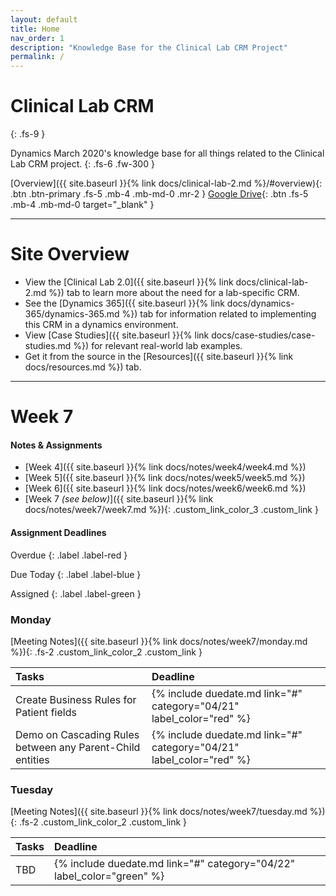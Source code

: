 ```yaml
---
layout: default
title: Home
nav_order: 1
description: "Knowledge Base for the Clinical Lab CRM Project"
permalink: /
---
```


# Clinical Lab CRM
{: .fs-9 }

Dynamics March 2020's knowledge base for all things related to the Clinical Lab CRM project.
{: .fs-6 .fw-300 }

[Overview]({{ site.baseurl }}{% link docs/clinical-lab-2.md %}/#overview){: .btn .btn-primary .fs-5 .mb-4 .mb-md-0 .mr-2 } [Google Drive](https://drive.google.com/open?id=1xDlI5coKriTfpO905Qem_bBsx48Ow1q5){: .btn .fs-5 .mb-4 .mb-md-0 target="_blank" }

---

# Site Overview

- View the [Clinical Lab 2.0]({{ site.baseurl }}{% link docs/clinical-lab-2.md %}) tab to learn more about the need for a lab-specific CRM.
- See the [Dynamics 365]({{ site.baseurl }}{% link docs/dynamics-365/dynamics-365.md %}) tab for information related to implementing this CRM in a dynamics environment.   
- View [Case Studies]({{ site.baseurl }}{% link docs/case-studies/case-studies.md %}) for relevant real-world lab examples. 
- Get it from the source in the [Resources]({{ site.baseurl }}{% link docs/resources.md %}) tab.

---

# Week 7

<div class="code-example mb-7" markdown="1">

#### Notes & Assignments

- [Week 4]({{ site.baseurl }}{% link docs/notes/week4/week4.md %})
- [Week 5]({{ site.baseurl }}{% link docs/notes/week5/week5.md %})
- [Week 6]({{ site.baseurl }}{% link docs/notes/week6/week6.md %})
- [Week 7 _(see below)_]({{ site.baseurl }}{% link docs/notes/week7/week7.md %}){: .custom_link_color_3 .custom_link }

</div>

#### Assignment Deadlines

Overdue
{: .label .label-red }

Due Today
{: .label .label-blue }

Assigned
{: .label .label-green }

### Monday

[Meeting Notes]({{ site.baseurl }}{% link docs/notes/week7/monday.md %}){: .fs-2 .custom_link_color_2 .custom_link }

| Tasks                               | Deadline                                                               |
|:------------------------------------|:-----------------------------------------------------------------------|
| Create Business Rules for Patient fields | {% include duedate.md link="#" category="04/21" label_color="red" %} |
| Demo on Cascading Rules between any Parent-Child entities | {% include duedate.md link="#" category="04/21" label_color="red" %} |

### Tuesday

[Meeting Notes]({{ site.baseurl }}{% link docs/notes/week7/tuesday.md %}){: .fs-2 .custom_link_color_2 .custom_link }

| Tasks                               | Deadline                                                               |
|:------------------------------------|:-----------------------------------------------------------------------|
| TBD | {% include duedate.md link="#" category="04/22" label_color="green" %} |
